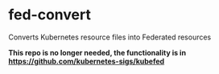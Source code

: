 # fed-convert
Converts Kubernetes resource files into Federated resources

**This repo is no longer needed, the functionality is in https://github.com/kubernetes-sigs/kubefed**
